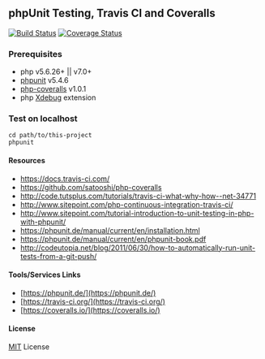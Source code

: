## phpUnit Testing, Travis CI and Coveralls


[![Build Status](https://travis-ci.org/ankurk91/phpunit-travis-ci-coveralls-example.svg?branch=master)](https://travis-ci.org/ankurk91/phpunit-travis-ci-coveralls-example)
[![Coverage Status](https://coveralls.io/repos/github/ankurk91/phpunit-travis-ci-coveralls-example/badge.svg?branch=master)](https://coveralls.io/github/ankurk91/phpunit-travis-ci-coveralls-example?branch=master)


### Prerequisites
* php v5.6.26+ || v7.0+
* [phpunit](https://github.com/sebastianbergmann/phpunit/) v5.4.6
* [php-coveralls](https://github.com/satooshi/php-coveralls) v1.0.1
* php [Xdebug](https://xdebug.org/) extension

### Test on localhost
```
cd path/to/this-project
phpunit
```

#### Resources
* https://docs.travis-ci.com/
* https://github.com/satooshi/php-coveralls
* http://code.tutsplus.com/tutorials/travis-ci-what-why-how--net-34771
* http://www.sitepoint.com/php-continuous-integration-travis-ci/
* http://www.sitepoint.com/tutorial-introduction-to-unit-testing-in-php-with-phpunit/
* https://phpunit.de/manual/current/en/installation.html
* https://phpunit.de/manual/current/en/phpunit-book.pdf
* http://codeutopia.net/blog/2011/06/30/how-to-automatically-run-unit-tests-from-a-git-push/


#### Tools/Services Links
* [https://phpunit.de/](https://phpunit.de/)
* [https://travis-ci.org/](https://travis-ci.org/)
* [https://coveralls.io/](https://coveralls.io/)


#### License
[MIT](LICENSE.txt) License
